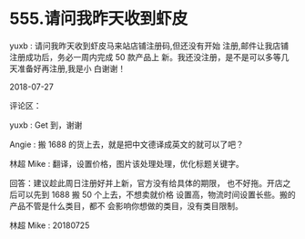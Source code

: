 # 555.请问我昨天收到虾皮

yuxb : 请问我昨天收到虾皮马来站店铺注册码,但还没有开始 注册,邮件让我店铺注册成功后，务必一周内完成 50 款产品上 新。我还没注册，是不是可以多等几天准备好再注册,我是小 白谢谢！

2018-07-27

评论区：

yuxb : Get 到，谢谢

Angie : 搬 1688 的货上去，就是把中文德译成英文的就可以了吧？

林超 Mike : 翻译，设置价格，图片该处理处理，优化标题关键字。

回答：建议趁此周日注册好并上新，官方没有给具体的期限， 也不好拖。开店之后可以先到 1688 搬 50 个上去，不想卖就价格 设置高，物流时间设置长些。搬的产品不管是什么类目，都不 会影响你想做的类目，没有类目限制。

林超 Mike : 20180725